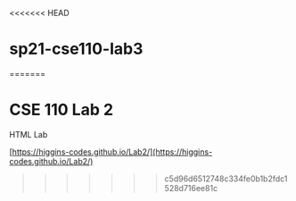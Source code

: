 <<<<<<< HEAD
# sp21-cse110-lab3
=======
# CSE 110 Lab 2
HTML Lab

[https://higgins-codes.github.io/Lab2/](https://higgins-codes.github.io/Lab2/)
>>>>>>> c5d96d6512748c334fe0b1b2fdc1528d716ee81c
